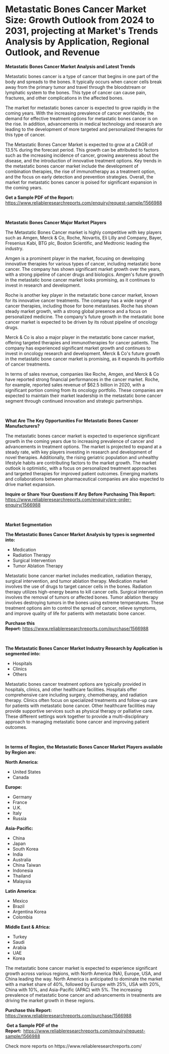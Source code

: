 <p><h1>Metastatic Bones Cancer Market Size: Growth Outlook from 2024 to 2031, projecting at Market's Trends Analysis by Application, Regional Outlook, and Revenue</h1></p><p><strong>Metastatic Bones Cancer Market Analysis and Latest Trends</strong></p>
<p><p>Metastatic bones cancer is a type of cancer that begins in one part of the body and spreads to the bones. It typically occurs when cancer cells break away from the primary tumor and travel through the bloodstream or lymphatic system to the bones. This type of cancer can cause pain, fractures, and other complications in the affected bones.</p><p>The market for metastatic bones cancer is expected to grow rapidly in the coming years. With the increasing prevalence of cancer worldwide, the demand for effective treatment options for metastatic bones cancer is on the rise. In addition, advancements in medical technology and research are leading to the development of more targeted and personalized therapies for this type of cancer.</p><p>The Metastatic Bones Cancer Market is expected to grow at a CAGR of 13.5% during the forecast period. This growth can be attributed to factors such as the increasing incidence of cancer, growing awareness about the disease, and the introduction of innovative treatment options. Key trends in the metastatic bones cancer market include the development of combination therapies, the rise of immunotherapy as a treatment option, and the focus on early detection and prevention strategies. Overall, the market for metastatic bones cancer is poised for significant expansion in the coming years.</p></p>
<p><strong>Get a Sample PDF of the Report:&nbsp;</strong> <a href="https://www.reliableresearchreports.com/enquiry/request-sample/1566988">https://www.reliableresearchreports.com/enquiry/request-sample/1566988</a></p>
<p>&nbsp;</p>
<p><strong>Metastatic Bones Cancer Major Market Players</strong></p>
<p><p>The Metastatic Bones Cancer market is highly competitive with key players such as Amgen, Merck & Co, Roche, Novartis, Eli Lilly and Company, Bayer, Fresenius Kabi, BTG plc, Boston Scientific, and Medtronic leading the industry.</p><p>Amgen is a prominent player in the market, focusing on developing innovative therapies for various types of cancer, including metastatic bone cancer. The company has shown significant market growth over the years, with a strong pipeline of cancer drugs and biologics. Amgen's future growth in the metastatic bone cancer market looks promising, as it continues to invest in research and development.</p><p>Roche is another key player in the metastatic bone cancer market, known for its innovative cancer treatments. The company has a wide range of cancer therapies, including those for bone metastases. Roche has shown steady market growth, with a strong global presence and a focus on personalized medicine. The company's future growth in the metastatic bone cancer market is expected to be driven by its robust pipeline of oncology drugs.</p><p>Merck & Co is also a major player in the metastatic bone cancer market, offering targeted therapies and immunotherapies for cancer patients. The company has experienced significant market growth and continues to invest in oncology research and development. Merck & Co's future growth in the metastatic bone cancer market is promising, as it expands its portfolio of cancer treatments.</p><p>In terms of sales revenue, companies like Roche, Amgen, and Merck & Co have reported strong financial performances in the cancer market. Roche, for example, reported sales revenue of $62.5 billion in 2020, with a significant portion coming from its oncology portfolio. These companies are expected to maintain their market leadership in the metastatic bone cancer segment through continued innovation and strategic partnerships.</p></p>
<p>&nbsp;</p>
<p><strong>What Are The Key Opportunities For Metastatic Bones Cancer Manufacturers?</strong></p>
<p><p>The metastatic bones cancer market is expected to experience significant growth in the coming years due to increasing prevalence of cancer and advancements in treatment options. The market is projected to expand at a steady rate, with key players investing in research and development of novel therapies. Additionally, the rising geriatric population and unhealthy lifestyle habits are contributing factors to the market growth. The market outlook is optimistic, with a focus on personalized treatment approaches and targeted therapies for improved patient outcomes. Emerging markets and collaborations between pharmaceutical companies are also expected to drive market expansion.</p></p>
<p><strong>Inquire or Share Your Questions If Any Before Purchasing This Report:</strong> <a href="https://www.reliableresearchreports.com/enquiry/pre-order-enquiry/1566988">https://www.reliableresearchreports.com/enquiry/pre-order-enquiry/1566988</a></p>
<p>&nbsp;</p>
<p><strong>Market Segmentation</strong></p>
<p><strong>The Metastatic Bones Cancer Market Analysis by types is segmented into:</strong></p>
<p><ul><li>Medication</li><li>Radiation Therapy</li><li>Surgical Intervention</li><li>Tumor Ablation Therapy</li></ul></p>
<p><p>Metastatic bone cancer market includes medication, radiation therapy, surgical intervention, and tumor ablation therapy. Medication market involves the use of drugs to target cancer cells in the bones. Radiation therapy utilizes high-energy beams to kill cancer cells. Surgical intervention involves the removal of tumors or affected bones. Tumor ablation therapy involves destroying tumors in the bones using extreme temperatures. These treatment options aim to control the spread of cancer, relieve symptoms, and improve quality of life for patients with metastatic bone cancer.</p></p>
<p><strong>Purchase this Report:&nbsp;</strong><a href="https://www.reliableresearchreports.com/purchase/1566988">https://www.reliableresearchreports.com/purchase/1566988</a></p>
<p>&nbsp;</p>
<p><strong>The Metastatic Bones Cancer Market Industry Research by Application is segmented into:</strong></p>
<p><ul><li>Hospitals</li><li>Clinics</li><li>Others</li></ul></p>
<p><p>Metastatic bones cancer treatment options are typically provided in hospitals, clinics, and other healthcare facilities. Hospitals offer comprehensive care including surgery, chemotherapy, and radiation therapy. Clinics often focus on specialized treatments and follow-up care for patients with metastatic bone cancer. Other healthcare facilities may provide supportive services such as physical therapy or palliative care. These different settings work together to provide a multi-disciplinary approach to managing metastatic bone cancer and improving patient outcomes.</p></p>
<p>&nbsp;</p>
<p><strong>In terms of Region, the Metastatic Bones Cancer Market Players available by Region are:</strong></p>
<p>
    <p> <strong> North America: </strong>
        <ul>
            <li>United States</li>
            <li>Canada</li>
        </ul>
        </p> 
    <p> <strong> Europe: </strong>
        <ul>
            <li>Germany</li>
            <li>France</li>
            <li>U.K.</li>
            <li>Italy</li>
            <li>Russia</li>
        </ul>
        </p> 
    <p> <strong> Asia-Pacific: </strong>
        <ul>
            <li>China</li>
            <li>Japan</li>
            <li>South Korea</li>
            <li>India</li>
            <li>Australia</li>
            <li>China Taiwan</li>
            <li>Indonesia</li>
            <li>Thailand</li>
            <li>Malaysia</li>
        </ul>
        </p> 
    <p> <strong> Latin America: </strong>
        <ul>
            <li>Mexico</li>
            <li>Brazil</li>
            <li>Argentina Korea</li>
            <li>Colombia</li>
        </ul>
        </p> 
    <p> <strong> Middle East & Africa: </strong>
        <ul>
            <li>Turkey</li>
            <li>Saudi</li>
            <li>Arabia</li>
            <li>UAE</li>
            <li>Korea</li>
        </ul>
    </p>
    </p>
<p><p>The metastatic bone cancer market is expected to experience significant growth across various regions, with North America (NA), Europe, USA, and China leading the way. North America is anticipated to dominate the market with a market share of 40%, followed by Europe with 25%, USA with 20%, China with 10%, and Asia-Pacific (APAC) with 5%. The increasing prevalence of metastatic bone cancer and advancements in treatments are driving the market growth in these regions.</p></p>
<p><strong>Purchase this Report: </strong><a href="https://www.reliableresearchreports.com/purchase/1566988">https://www.reliableresearchreports.com/purchase/1566988</a></p>
<p>&nbsp;<strong>Get a Sample PDF of the Report:&nbsp;&nbsp;</strong><a href="https://www.reliableresearchreports.com/enquiry/request-sample/1566988">https://www.reliableresearchreports.com/enquiry/request-sample/1566988</a></p>
<p><strong></strong></p>
<p>Check more reports on https://www.reliableresearchreports.com/</p>